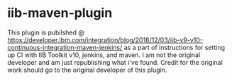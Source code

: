 iib-maven-plugin
=================

This plugin is pubilshed @ https://developer.ibm.com/integration/blog/2018/12/03/iib-v9-v10-continuous-integration-maven-jenkins/ as a part of instructions for setting up CI with IIB Toolkit v10, jenkins, and maven.  I am not the original developer and am just republishing what i've found.  Credit for the original work should go to the original developer of this plugin.
